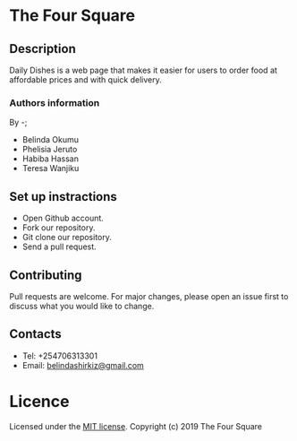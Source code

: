 # The Four Square
## Description
Daily Dishes is a web page that makes it easier for users to order food at affordable prices and with quick delivery.
 ### Authors information
By -;
 * Belinda Okumu
 * Phelisia Jeruto
 * Habiba Hassan
 * Teresa Wanjiku
 ## Set up instractions
* Open Github account.
* Fork our repository.
* Git clone our repository.
* Send a pull request.
## Contributing
Pull requests are welcome. For major changes, please open an issue first to discuss what you would like to change.
 ## Contacts
* Tel: +254706313301
* Email: belindashirkiz@gmail.com
# Licence
Licensed under the  [MIT license](LICENSE).
Copyright (c) 2019 The Four Square